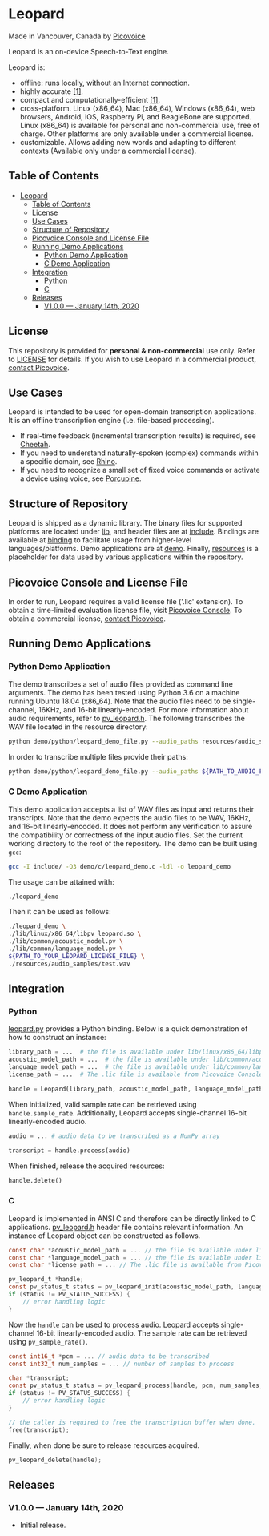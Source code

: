# Leopard

Made in Vancouver, Canada by [Picovoice](https://picovoice.ai)

Leopard is an on-device Speech-to-Text engine.

Leopard is:

* offline: runs locally, without an Internet connection. 
* highly accurate [[1]](https://github.com/Picovoice/speech-to-text-benchmark#results).
* compact and computationally-efficient [[1]](https://github.com/Picovoice/speech-to-text-benchmark#results).
* cross-platform. Linux (x86_64), Mac (x86_64), Windows (x86_64), web browsers, Android, iOS, Raspberry Pi, and
BeagleBone are supported. Linux (x86_64) is available for personal and non-commercial use, free of charge. Other
platforms are only available under a commercial license.
* customizable. Allows adding new words and adapting to different contexts (Available only under a commercial license).

## Table of Contents
- [Leopard](#leopard)
  - [Table of Contents](#table-of-contents)
  - [License](#license)
  - [Use Cases](#use-cases)
  - [Structure of Repository](#structure-of-repository)
  - [Picovoice Console and License File](#picovoice-console-and-license-file)
  - [Running Demo Applications](#running-demo-applications)
    - [Python Demo Application](#python-demo-application)
    - [C Demo Application](#c-demo-application)
  - [Integration](#integration)
    - [Python](#python)
    - [C](#c)
  - [Releases](#releases)
    - [V1.0.0 — January 14th, 2020](#v100--january-14th-2020)

## License

This repository is provided for **personal & non-commercial** use only. Refer to [LICENSE](/LICENSE) for details. If you
wish to use Leopard in a commercial product, [contact Picovoice](https://picovoice.ai/contact/).

## Use Cases

Leopard is intended to be used for open-domain transcription applications. It is an offline transcription engine (i.e. file-based processing).

* If real-time feedback (incremental transcription results) is required, see
[Cheetah](https://github.com/Picovoice/cheetah).
* If you need to understand naturally-spoken (complex) commands within a specific domain, see
[Rhino](https://github.com/Picovoice/rhino).
* If you need to recognize a small set of fixed voice commands or activate a device using voice, see
[Porcupine](https://github.com/Picovoice/porcupine).

## Structure of Repository

Leopard is shipped as a dynamic library. The binary files for supported platforms are located under
[lib](/lib), and header files are at [include](/include). Bindings are available at [binding](/binding) to facilitate
usage from higher-level languages/platforms. Demo applications are at [demo](/demo). Finally, [resources](/resources) is
a placeholder for data used by various applications within the repository.

## Picovoice Console and License File

In order to run, Leopard requires a valid license file ('.lic' extension). To obtain a time-limited evaluation license file, visit [Picovoice Console](https://picovoice.ai/console/). To obtain a commercial license, [contact Picovoice](https://picovoice.ai/contact/).

## Running Demo Applications

### Python Demo Application

The demo transcribes a set of audio files provided as command line arguments. The demo has been tested using Python 3.6
on a machine running Ubuntu 18.04 (x86_64). Note that the audio files need to be single-channel, 16KHz, and 16-bit
linearly-encoded. For more information about audio requirements, refer to [pv_leopard.h](/include/pv_leopard.h). The
following transcribes the WAV file located in the resource directory:

```bash
python demo/python/leopard_demo_file.py --audio_paths resources/audio_samples/test.wav --license_path ${PATH_TO_YOUR_LEOPARD_LICENSE_FILE}
```

In order to transcribe multiple files provide their paths:

```bash
python demo/python/leopard_demo_file.py --audio_paths ${PATH_TO_AUDIO_FILE_1} ${PATH_TO_AUDIO_FILE_2} ${PATH_TO_AUDIO_FILE_3} --license_path ${PATH_TO_YOUR_LEOPARD_LICENSE_FILE}
```

### C Demo Application

This demo application accepts a list of WAV files as input and returns their transcripts. Note that the demo expects the
audio files to be WAV, 16KHz, and 16-bit linearly-encoded. It does not perform any verification to assure the
compatibility or correctness of the input audio files. Set the current working directory to the root of the repository.
The demo can be built using `gcc`:

```bash
gcc -I include/ -O3 demo/c/leopard_demo.c -ldl -o leopard_demo
```

The usage can be attained with:

```bash
./leopard_demo
```

Then it can be used as follows:

```bash
./leopard_demo \
./lib/linux/x86_64/libpv_leopard.so \
./lib/common/acoustic_model.pv \
./lib/common/language_model.pv \
${PATH_TO_YOUR_LEOPARD_LICENSE_FILE} \
./resources/audio_samples/test.wav
```

## Integration

### Python

[leopard.py](/binding/python/leopard.py) provides a Python binding. Below is a quick demonstration of how to construct
an instance:

```python
library_path = ...  # the file is available under lib/linux/x86_64/libpv_leopard.so
acoustic_model_path = ...  # the file is available under lib/common/acoustic_model.pv
language_model_path = ...  # the file is available under lib/common/language_model.pv
license_path = ...  # The .lic file is available from Picovoice Console (https://picovoice.ai/console/)

handle = Leopard(library_path, acoustic_model_path, language_model_path, license_path)
```

When initialized, valid sample rate can be retrieved using `handle.sample_rate`. Additionally, Leopard accepts
single-channel 16-bit linearly-encoded audio.

```python
audio = ... # audio data to be transcribed as a NumPy array

transcript = handle.process(audio)
```

When finished, release the acquired resources:

```python
handle.delete()
```

### C

Leopard is implemented in ANSI C and therefore can be directly linked to C applications.
[pv_leopard.h](/include/pv_leopard.h) header file contains relevant information. An instance of Leopard object can be
constructed as follows.

```c
const char *acoustic_model_path = ... // the file is available under lib/common/acoustic_model.pv
const char *language_model_path = ... // the file is available under lib/common/language_model.pv
const char *license_path = ... // The .lic file is available from Picovoice Console (https://picovoice.ai/console/)

pv_leopard_t *handle;
const pv_status_t status = pv_leopard_init(acoustic_model_path, language_model_path, license_path, &handle);
if (status != PV_STATUS_SUCCESS) {
    // error handling logic
}
```

Now the `handle` can be used to process audio. Leopard accepts single-channel 16-bit linearly-encoded audio. The sample
rate can be retrieved using `pv_sample_rate()`.

```C
const int16_t *pcm = ... // audio data to be transcribed
const int32_t num_samples = ... // number of samples to process

char *transcript;
const pv_status_t status = pv_leopard_process(handle, pcm, num_samples, &transcript);
if (status != PV_STATUS_SUCCESS) {
    // error handling logic
}

// the caller is required to free the transcription buffer when done.
free(transcript);
```

Finally, when done be sure to release resources acquired.

```C
pv_leopard_delete(handle);
```

## Releases

### V1.0.0 — January 14th, 2020

* Initial release.

